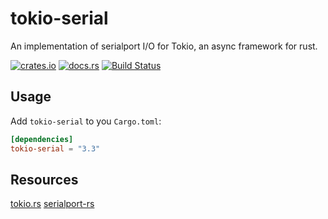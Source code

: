 # tokio-serial

An implementation of  serialport I/O for Tokio, an async framework for rust.

[![crates.io](http://meritbadge.herokuapp.com/tokio-serial)](https://crates.io/crates/tokio-serial)
[![docs.rs](https://docs.rs/tokio-serial/badge.svg)](https://docs.rs/tokio-serial)
[![Build Status](https://travis-ci.org/berkowski/tokio-serial.svg?branch=master)](https://travis-ci.org/berkowski/tokio-serial)


## Usage

Add `tokio-serial` to you `Cargo.toml`:

```toml
[dependencies]
tokio-serial = "3.3"
```

## Resources

[tokio.rs](https://tokio.rs)
[serialport-rs](https://gitlab.com/susurrus/serialport-rs)
